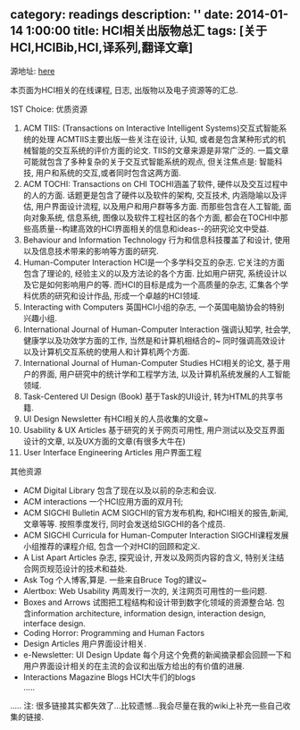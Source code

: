 category: readings
description: ''
date: 2014-01-14 1:00:00
title:  HCI相关出版物总汇
tags: [关于HCI,HCIBib,HCI,译系列,翻译文章]
---

源地址: <a href="http://hcibib.org/publications/" target="_blank">here</a>

本页面为HCI相关的在线课程, 日志, 出版物以及电子资源等的汇总.

1ST Choice: 优质资源

<ol>
	<li>ACM TIIS: (Transactions on Interactive Intelligent Systems)交互式智能系统的处理
		ACMTIIS主要出版一些关注在设计, 认知, 或者是包含某种形式的机械智能的交互系统的评价方面的论文. TIIS的文章来源是非常广泛的. 一篇文章可能就包含了多种复杂的关于交互式智能系统的观点, 但关注焦点是: 智能科技, 用户和系统的交互,或者同时包含这两方面.</li>
	<li>ACM TOCHI: Transactions on CHI
		TOCHI涵盖了软件, 硬件以及交互过程中的人的方面. 话题更是包含了硬件以及软件的架构, 交互技术, 内涵隐喻以及评估, 用户界面设计流程, 以及用户和用户群等多方面. 而那些包含在人工智能, 面向对象系统, 信息系统, 图像以及软件工程社区的各个方面, 都会在TOCHI中那些高质量--构建高效的HCI界面相关的信息和ideas--的研究论文中受益.</li>
	<li>Behaviour and Information Technology
		行为和信息科技覆盖了和设计, 使用以及信息技术带来的影响等方面的研究.</li>
	<li>Human-Computer Interaction
		HCI是一个多学科交互的杂志. 它关注的方面包含了理论的, 经验主义的以及方法论的各个方面. 比如用户研究, 系统设计以及它是如何影响用户的等. 而HCI的目标是成为一个高质量的杂志, 汇集各个学科优质的研究和设计作品, 形成一个卓越的HCI领域.</li>
	<li>Interacting with Computers 
		英国HCI小组的杂志, 一个英国电脑协会的特别兴趣小组.</li>
	<li>International Journal of Human-Computer Interaction 
		强调认知学, 社会学, 健康学以及功效学方面的工作, 当然是和计算机相结合的~ 同时强调高效设计以及计算机交互系统的使用人和计算机两个方面.</li>
	<li>International Journal of Human-Computer Studies 
		HCI相关的论文, 基于用户的界面, 用户研究中的统计学和工程学方法, 以及计算机系统发展的人工智能领域.</li>
	<li>Task-Centered UI Design (Book) 
		基于Task的UI设计, 转为HTML的共享书籍.</li>
	<li>UI Design Newsletter
		有HCI相关的人员收集的文章~</li>
	<li>Usability & UX Articles 
		基于研究的关于网页可用性, 用户测试以及交互界面设计的文章, 以及UX方面的文章(有很多大牛在)</li>
	<li>User Interface Engineering Articles
		用户界面工程</li>
</ol>

其他资源
<ul>
	<li>ACM Digital Library 
		包含了现在以及以前的杂志和会议.</li>
	<li>ACM interactions 
		一个HCI应用方面的双月刊;</li>
	<li>ACM SIGCHI Bulletin 
		ACM SIGCHI的官方发布机构, 和HCI相关的报告,新闻,文章等等. 按照季度发行, 同时会发送给SIGCHI的各个成员.</li>
	<li>ACM SIGCHI Curricula for Human-Computer Interaction 
		SIGCHI课程发展小组推荐的课程介绍, 包含一个对HCI的回顾和定义.</li>
	<li>A List Apart Articles 
		杂志, 探究设计, 开发以及网页内容的含义, 特别关注结合网页规范设计的技术和益处.</li>
	<li>Ask Tog 
		个人博客,算是. 一些来自Bruce Tog的建议~</li>
	<li>Alertbox: Web Usability
		两周发行一次的, 关注网页可用性的一些问题.</li>
	<li>Boxes and Arrows 
		试图把工程结构和设计带到数字化领域的资源整合站. 包含information architecture, information design, interaction design, interface design.</li>
	<li>Coding Horror: Programming and Human Factors
		</li>
	<li>Design Articles
		用户界面设计相关.</li>
	<li>e-Newsletter: UI Design Update
		每个月这个免费的新闻摘录都会回顾一下和用户界面设计相关的在主流的会议和出版方给出的有价值的进展.</li>
	<li>Interactions Magazine Blogs 
		HCI大牛们的blogs</li>
		.....
</ul>
.....
注: 很多链接其实都失效了...比较遗憾...我会尽量在我的wiki上补充一些自己收集的链接.
